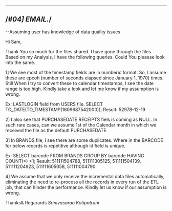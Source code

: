 ------------------------------------------------------------------------------------------
/*#04] EMAIL.*/
------------------------------------------------------------------------------------------
--Assuming user has knowledge of data quality issues

Hi Sam,

Thank You so much for the files shared. I have gone through the files.
Based on my Analysis, I have the following queries. Could You pleaese look into the same.

1] We see most of the timestamp fields are in numberic format. So, I assume these are epcoh (number of seconds elapsed since January 1, 1970) times. Still When I try to convert these to calendar timestamps, I see the date range is too high. Kindly take a look and let me know if my assumption is wrong.

Ex: LASTLOGIN field from USERS file.
SELECT TO_DATE(TO_TIMESTAMP(1609687542000));
Result: 52978-12-19

2] I also see that PURCHASEDATE RECEIPTS fiels is coming as NULL. In such rare cases, can we assume 1st of the Calendar month in which we received the file as the defautl PURCHASEDATE.

3] In BRANDS file, I see there are some duplicates. Where in the BARCODE for below reocrds is repetitive although id field is unique.

Ex: 
SELECT barcode FROM BRANDS GROUP BY barcode HAVING COUNT(*) >1;
Result: 
511111504788, 511111305125, 511111504139, 511111204923, 511111605058, 511111004790

4] We assume that we only receive the incremental data files automatically, eliminating the need to re-process all the records in every run of the ETL job, that can hinder the performance. Kindly let us know if our assumption is wrong.

Thanks& Regarards
*Srinivasarao Kotipatruni*
